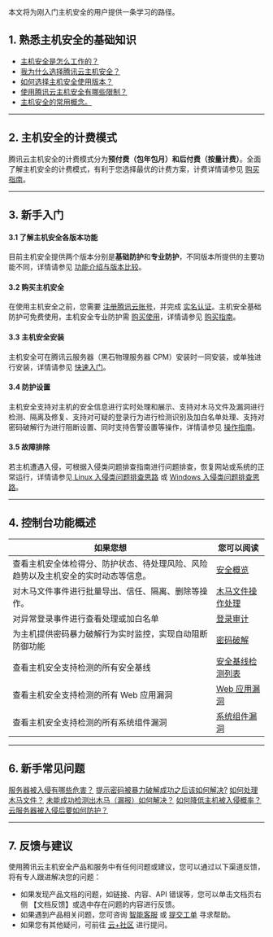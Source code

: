 本文将为刚入门主机安全的用户提供一条学习的路径。
## 1. 熟悉主机安全的基础知识
- [主机安全是怎么工作的？](https://cloud.tencent.com/document/product/296/2221)
- [我为什么选择腾讯云主机安全？](https://cloud.tencent.com/document/product/296/2234)
- [如何选择主机安全使用版本？](https://cloud.tencent.com/document/product/296/2222)
- [使用腾讯云主机安全有哪些限制？](https://cloud.tencent.com/document/product/296/44509)
- [主机安全的常用概念。](https://cloud.tencent.com/document/product/296/44920)

-----

## 2. 主机安全的计费模式
腾讯云主机安全的计费模式分为**预付费（包年包月）**和**后付费（按量计费）**。全面了解主机安全的计费模式，有利于您选择最优的计费方案，计费详情请参见 [购买指南](https://cloud.tencent.com/document/product/296/12230)。

-----

## 3. 新手入门
#### 3.1 了解主机安全各版本功能
目前主机安全提供两个版本分别是**基础防护**和**专业防护**，不同版本所提供的主要功能不同，详情请参见 [功能介绍与版本比较](https://cloud.tencent.com/document/product/296/2222)。

#### 3.2 购买主机安全
在使用主机安全之前，您需要 [注册腾讯云账号](https://cloud.tencent.com/document/product/378/17985)，并完成 [实名认证](https://cloud.tencent.com/document/product/378/3629)。主机安全基础防护可免费使用，主机安全专业防护需 [购买使用](https://buy.cloud.tencent.com/yunjing)，详情请参见 [购买指南](https://cloud.tencent.com/document/product/296/12230)。

#### 3.3 主机安全安装
主机安全可在腾讯云服务器（黑石物理服务器 CPM）安装时一同安装，或单独进行安装，详情请参见 [快速入门](https://cloud.tencent.com/document/product/296/12236)。

#### 3.4 防护设置
主机安全支持对主机的安全信息进行实时处理和展示、支持对木马文件及漏洞进行检测、隔离及修复、支持对可疑的登录行为进行检测识别及加白名单处理、支持对密码破解行为进行阻断设置、同时支持告警设置等操作，详情请参见 [操作指南](https://cloud.tencent.com/document/product/296/41219)。

#### 3.5 故障排除
若主机遭遇入侵，可根据入侵类问题排查指南进行问题排查，恢复网站或系统的正常运行，详情请参见[ Linux 入侵类问题排查思路](https://cloud.tencent.com/document/product/296/9604) 或 [Windows 入侵类问题排查思路](https://cloud.tencent.com/document/product/296/9605)。

-----

## 4. 控制台功能概述


| 如果您想 | 您可以阅读 | 
|---------|---------|
| 查看主机安全体检得分、防护状态、待处理风险、风险趋势以及主机安全的实时动态等信息。 | [安全概览](https://cloud.tencent.com/document/product/296/41219) | 
|对木马文件事件进行批量导出、信任、隔离、删除等操作。|[木马文件操作处理](https://cloud.tencent.com/document/product/296/13008)|
|对异常登录事件进行查看处理或加白名单|[登录审计](https://cloud.tencent.com/document/product/296/13643)|
|为主机提供密码暴力破解行为实时监控，实现自动阻断防御功能|[密码破解](https://cloud.tencent.com/document/product/296/42730)|
|查看主机安全支持检测的所有安全基线|[安全基线检测列表](https://cloud.tencent.com/document/product/296/17339)|
|查看主机安全支持检测的所有 Web 应用漏洞|[Web 应用漏洞](https://cloud.tencent.com/document/product/296/17342)|
|查看主机安全支持检测的所有系统组件漏洞|[系统组件漏洞](https://cloud.tencent.com/document/product/296/17341)|

-----
## 6. 新手常见问题
[服务器被入侵有哪些危害？](https://cloud.tencent.com/document/product/296/2223#.E6.9C.8D.E5.8A.A1.E5.99.A8.E8.A2.AB.E5.85.A5.E4.BE.B5.E6.9C.89.E5.93.AA.E4.BA.9B.E5.8D.B1.E5.AE.B3.EF.BC.9F)
[提示密码被暴力破解成功之后该如何解决?](https://cloud.tencent.com/document/product/296/2223#.E6.8F.90.E7.A4.BA.E5.AF.86.E7.A0.81.E8.A2.AB.E6.9A.B4.E5.8A.9B.E7.A0.B4.E8.A7.A3.E6.88.90.E5.8A.9F.E4.B9.8B.E5.90.8E.E8.AF.A5.E5.A6.82.E4.BD.95.E8.A7.A3.E5.86.B3.3F)
[如何处理木马文件？](https://cloud.tencent.com/document/product/296/2223#.E5.A6.82.E4.BD.95.E5.A4.84.E7.90.86.E6.9C.A8.E9.A9.AC.E6.96.87.E4.BB.B6.EF.BC.9F)
[未能成功检测出木马（漏报）如何解决？](https://cloud.tencent.com/document/product/296/2223#.E6.9C.AA.E8.83.BD.E6.88.90.E5.8A.9F.E6.A3.80.E6.B5.8B.E5.87.BA.E6.9C.A8.E9.A9.AC.EF.BC.88.E6.BC.8F.E6.8A.A5.EF.BC.89.E5.A6.82.E4.BD.95.E8.A7.A3.E5.86.B3.EF.BC.9F)
[如何降低主机被入侵概率？](https://cloud.tencent.com/document/product/296/2223#.E5.A6.82.E4.BD.95.E9.99.8D.E4.BD.8E.E4.B8.BB.E6.9C.BA.E8.A2.AB.E5.85.A5.E4.BE.B5.E6.A6.82.E7.8E.87.EF.BC.9F)
[云服务器被入侵后要如何防护？](https://cloud.tencent.com/document/product/296/2223#.E4.BA.91.E6.9C.8D.E5.8A.A1.E5.99.A8.E8.A2.AB.E5.85.A5.E4.BE.B5.E5.90.8E.E8.A6.81.E5.A6.82.E4.BD.95.E9.98.B2.E6.8A.A4.EF.BC.9F)

-----

## 7. 反馈与建议
使用腾讯云主机安全产品和服务中有任何问题或建议，您可以通过以下渠道反馈，将有专人跟进解决您的问题：
- 如果发现产品文档的问题，如链接、内容、API 错误等，您可以单击文档页右侧 【文档反馈】或选中存在问题的内容进行反馈。
- 如果遇到产品相关问题，您可咨询 [智能客服](https://cloud.tencent.com/act/event/smarty-service) 或 [提交工单](https://console.cloud.tencent.com/workorder/category?level1_id=141&level2_id=635&source=0&data_title=T-Sec-%E4%B8%BB%E6%9C%BA%E5%AE%89%E5%85%A8&step=1) 寻求帮助。
- 如果您有其他疑问，可前往 [云+社区](https://cloud.tencent.com/developer/tag/109) 进行提问。
